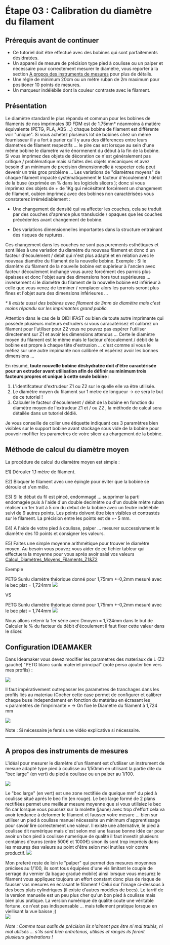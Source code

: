 # Étape 03 : Calibration du diamètre du filament

## Prérequis avant de continuer
- Ce tutoriel doit être effectué avec des bobines qui sont parfaitements désidratées.
- Un appareil de mesure de précision type pied à coulisse ou un palper et nécessaire pour correctement mesurer le diamétre, vous reporter à la section [A propos des instruments de mesures](https://github.com/sudtek/IMPRIMANTES_3D/blob/main/QIDI/IFAST/CALIBRATION/Etape%2003/Etape_03.md#a-propos-des-instruments-de-mesures) pour plus de détails.
- Une régle de minimum 20cm ou un métre ruban de 2m maximum pour positioner 10 points de mesures.
- Un marqueur indélébile dont la couleur contraste avec le filament. 

## Présentation
Le diamètre standard le plus répandu et commun pour les bobines de filaments de nos imprimates 3D FDM est de 1.75mm* néanmoins à matiére équivalente (PETG, PLA, ABS ...) chaque bobine de filament est différente voir "unique". Si vous achetez plusieurs lot de bobines chez un même fournisseur il y a fort à parier qu'il y aura des differences entre leurs diametres de filament respectifs ... le pire cas est lorsque au sein d'une même bobine le diametre varie énormenent du début à la fin de la bobine. Si vous imprimez des objets de décoration ce n'est généralement pas critique / problématique mais si faites des objets mécaniques et avez besoin d'un minimum de precision dimensionnelle à respecter cela peut devenir un trés gros probléme ... Les variations de "diamètres moyens" de chaque filament impacte systématiquement le facteur d'écoulement / débit de la buse (exprimée en % dans les logiciels slicers ); donc si vous imprimez des objets de + de 1Kg qui nécèsittent forcément un changement de filament, oubien imprimez avec des bobines non caractérisées vous constaterez irrémédiablement :

- Une changement de densité qui va affecter les couches, cela se traduit par des couches d'aprence plus translucide / opaques que les couches précédentes avant changement de bobine.
  
- Des variations dimensionnelles importantes dans la structure entrainant des risques de ruptures.

Ces changement dans les couches ne sont pas purements esthétiques et sont liées à une variation du diamètre du nouveau filament et donc d'un facteur d'écoulement / debit qui n'est plus adapté et en relation avec le nouveau diamétre du filament de la nouvelle bobine. Exemple : Si le diamètre du filament de la nouvelle bobine est supèrieur à l'ancien avec facteur découlement inchangé vous aurez forcément des parrois plus épaisses et donc l'objet aura des dimensions hors tout supèrieures ... inversement si le diamétre du filament de la nouvelle bobine est inférieur à celle que vous venez de terminer / remplacer alors les parrois seront plus fines et l'objet aura des dimensions inférieures ... 

_* Il existe aussi des bobines avec filament de 3mm de diamètre mais c'est moins répandu sur les imprimantes grand public._

Attention dans le cas de la QIDI IFAST ou bien de toute autre imprimante qui posséde plusieurs moteurs extruders si vous caracatérisez et calibrez un filament pour l'utiliser pour Z2 vous ne pouvez pas espérer l'utiliser directement sur Z1 et avoir les dimensions attendus ... Certe le diamètre moyen du filament est le même mais le facteur d'écoulement / débit de la bobine est propre à chaque tête d'extrusion ... c'est comme si vous le mètiez sur une autre impimante non calibrée et espèriez avoir les bonnes dimensions ...

En résumé, **toute nouvelle bobine déshydratée doit d'être caractérisée pour un extruder avant utilisation afin de définir au minimum trois facteurs propres et unique à cette seule bobine** :
1) L'identifcateur d'extrudeur Z1 ou Z2 sur le quelle elle va être utilisée. 
2) Le diamètre moyen du filament sur 1 metre de longueur -> ce sera le but de ce tutoriel !
3) Calculer le facteur d'écoulement / débit de la bobine en fonction du diamètre moyen de l'extrudeur Z1 et / ou Z2 , la méthode de calcul sera détailée dans un tutoriel dédié.

Je vous conseille de coller une étiquette indiquant ces 3 paramètres bien visibles sur le support bobine avant stockage sous vide de la bobine pour pouvoir mofifier les parametres de votre slicer au chargement de la bobine.

## Méthode de calcul du diamètre moyen

La procédure de calcul du diamètre moyen est simple :

E1) Dérouler 1,1 mètre de filament.

E2) Bloquer le filament avec une épingle pour éviter que la bobine se déroule et s'en mêle.

E3) Si le début du fil est pincé, endommagé ... supprimer la parti endomagée puis à l'aide d'un double decimètre ou d'un double mètre ruban réaliser un 1er trait à 5 cm du debut de la bobine avec un feutre indélébile suivi de 9 autres points. Les points doivent être bien visibles et contrastés sur le filament. La précision entre les points est de +- 5 mm. 

E4) A l'aide de votre pied à coulisse, palper ... mesurer successivement le diamètre des 10 points et consigner les valeurs.

E5) Faites une simple moyenne arithmétique pour trouver le diamètre moyen. Au besoin vous pouvez vous aider de ce fichier tableur qui effectuera la moyenne pour vous aprés avoir saisi vos valeurs [Calcul_Diamètres_Moyens_Filaments_Z1&Z2](https://github.com/sudtek/IMPRIMANTES_3D/blob/0d3eb917c344bd84f99bd5797aadb5fb99b3cbc7/QIDI/IFAST/CALIBRATION/Etape%2003/Calcul_Diam%C3%A8tres_Moyens_Filaments_Z1%26Z2.ods)

Exemple 

PETG Sunlu diamètre théorique donné pour 1,75mm +-0,2mm mesuré avec le bec plat = 1,724mm
![](https://github.com/sudtek/IMPRIMANTES_3D/blob/1949d0320007ef1ac88599cf782de5bff678bacf/QIDI/IFAST/CALIBRATION/Etape%2003/media/Exemple_Mes_mesures_Diametre_filament_PETG_Z2_bec_large_OK.png)

VS

PETG Sunlu diamètre théorique donné pour 1,75mm +-0,2mm mesuré avec le bec plat = 1,744mm
![](https://github.com/sudtek/IMPRIMANTES_3D/blob/1949d0320007ef1ac88599cf782de5bff678bacf/QIDI/IFAST/CALIBRATION/Etape%2003/media/Exemple_Mes_mesures_Diametre_filament_PETG_Z2_bec_Fin_NOK.png)

Nous allons retenir la 1er série avec Dmoyen = 1,724mm dans le but de Calculer le % du facteur du débit d'écoulement  il faut fixer cette valeur dans le slicer.

## Configuration IDEAMAKER

Dans Ideamaker vous devez modifier les parametres des materiaux de L (Z2 gauche) "PETG blanc sunlu materiel principal" (note perso ajouter lien vers mes profils) :

![](https://github.com/sudtek/IMPRIMANTES_3D/blob/9c71bebcd73ebe26cbfa5ed9e6e1c0c3ab731e08/QIDI/IFAST/CALIBRATION/Etape%2003/media/IDEAMAKER_configurer_extrudeur_gauche.png)

Il faut impérativement outrepasser les parametres de tranchages dans les profils liés au materiau (Cocher cette case permet de configurer et calibrer chaque buse independament en fonction du matériau en écrasant les « parametres de l’imprimante » -> On fixe le Diamétre du filament à 1,724 mm

![](https://github.com/sudtek/IMPRIMANTES_3D/blob/9c71bebcd73ebe26cbfa5ed9e6e1c0c3ab731e08/QIDI/IFAST/CALIBRATION/Etape%2003/media/IDEAMAKER_Fixer_Diametre_moyen_filament.png)


Note : Si nécessaire je ferais une vidéo explicative si nécessaire.

---------

## A propos des instruments de mesures
L'idéal pour mesurer le diamètre d'un filament est d'utiliser un instrument de mesure adapté type pied à coulisse au 1/50mm en utilisant la partie dite du "bec large" (en vert) du pied à coulisse ou un palper au 1/100.

![](https://github.com/sudtek/IMPRIMANTES_3D/blob/e99904c9acdcf9f56b102b82c60a71e22e481a74/QIDI/IFAST/CALIBRATION/Etape%2003/media/pied_coulisse_manuel_bec_etroit.png)


Le "bec large" (en vert) est une zone rectifiée de quelque mm² du pied à coulisse situé aprés le bec fin (en rouge). Le bec large formé de 2 plans rectifiées permet une meilleur mesure moyenne que si vous utilisiez le bec fin car lorsque vous poussez sur la molette (jaune) avec trop d'effort cela va avoir tendance à deformer le filament et fausser votre mesure ... bien sur utiliser un pied à coulisse manuel nécesssite un minimum d'apprentissage pour savoir lire correctement une valeur. Il existe une alternative, le pied à coulisse dit numérique mais c'est selon moi une fausse bonne idée car pour avoir un bon pied à coulisse numerique de qualité il faut investir plusieurs centaines d'euros (entre 500€ et 1000€) sinon ils sont trop imprécis dans les mesures des valeurs au point d'être selon moi inutiles voir contre productif.
![](https://github.com/sudtek/IMPRIMANTES_3D/blob/427b35bd2aba677db02372aaf2093f94eb496b77/QIDI/IFAST/CALIBRATION/Etape%2003/media/pied_coulisse_numerique.png)

Mon preferé reste de loin le "palper" qui permet des mesures moyennes précises au 1/100, ils sont tous équipées d'une vis limitant le couple de serrage du vernier (la bague gradué mobile) ainsi lorsque vous mesurez le filament vous appliquez toujours un effort constant donc plus de risque de fausser vos mesures en écrasant le filament ! Celui sur l'image ci-dessous à des becs plats cylindriques (il existe d'autres modéles de becs). Le tarrif de la version manuelle est un peu plus cher qu'un bon pied à coulisse mais bien plus pratique. La version numérique de qualité coute une véritable fortune, ce n'est pas indispensable ... mais tellement pratique lorsque en viellisant la vue baisse ;)  
![](https://github.com/sudtek/IMPRIMANTES_3D/blob/427b35bd2aba677db02372aaf2093f94eb496b77/QIDI/IFAST/CALIBRATION/Etape%2003/media/palper.png)

_Note : Comme tous outils de précision ils n'aiment pas être ni mal traités, ni mal utilisés ... s'ils sont bien entretenus, utilisés et rangés ils feront plusieurs générations !_





  




